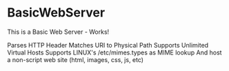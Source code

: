 # BasicWebServer
This is a Basic Web Server - Works!

Parses HTTP Header
Matches URI to Physical Path
Supports Unlimited Virtual Hosts
Supports LINUX's /etc/mimes.types as MIME lookup
And host a non-script web site (html, images, css, js, etc)
